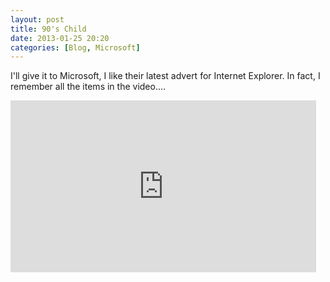 ```yaml
---
layout: post
title: 90's Child
date: 2013-01-25 20:20
categories: [Blog, Microsoft]
---
```

I'll give it to Microsoft, I like their latest advert for Internet Explorer. In fact, I remember all the items in the video....

<iframe width="489" height="275" src="http://www.youtube.com/embed/qkM6RJf15cg?rel=0" frameborder="0" allowfullscreen></iframe>
